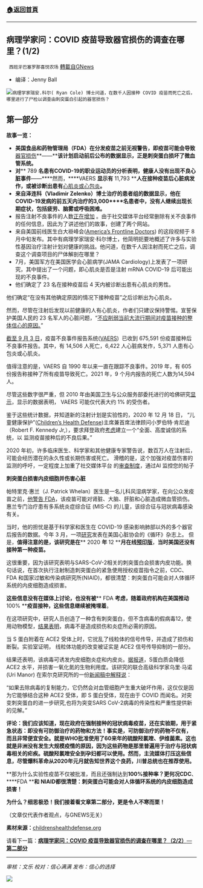 ###  [:house:返回首頁](https://github.com/ourhimalayas/txt)
---


## 病理学家问：COVID 疫苗导致器官损伤的调查在哪里？(1/2)
` 西班牙巴塞罗那喜悦农场` [轉載自GNews](https://gnews.org/zh-hans/1571457/)

- 编译：Jenny Ball


![](https://assets.gnews.org/wp-content/uploads/2021/10/organ-damage-Covid-vaccines-feature-800x417-1.jpg)`病理学家瑞安.科尔( Ryan Cole) 博士问道，在数千人因接种 COVID 疫苗而死亡之后，哪里进行了尸检以调查由刺突蛋白引起的器官损伤？`

## **第一部分**

**故事一览：**

- **美国食品和药物管理局（****FDA****）在分发疫苗之前无视警告，即疫苗可能会导致**[器官损伤](https://childrenshealthdefense.org/defender/covid-vaccine-spike-protein-travels-from-injection-site-organ-damage/)**——****该计划启动前后公布的数据显示，正是刺突蛋白损坏了微血管系统。**
- **对**** 789 ****名患有**COVID-19**的职业运动员的分析表明，健康人没有出现不良心脏事件****——****然而，****VAERS ****显示有**** 11,793 ****人在接种疫苗后心脏病发作，或被诊断出患有**[心肌炎或心包炎](https://childrenshealthdefense.org/defender/watch-cdc-emergency-meeting-myocarditis-young-people-covid-vaccines/)**。**
- **来自泽连科（****Vladimir Zelenko****）****博士治疗的患者组的数据显示，他在****COVID-19****发病的前五天内治疗的****3,000****名患者中，没有人继续出现长期症状，包括疲劳、脑雾或呼吸困难。**
- 报告注射不良事件的人数[正在增加](https://childrenshealthdefense.org/defender/vaers-cdc-covid-vaccine-injuries-deaths-fda-third-pfizer-shot/) 。由于社交媒体平台经常删除有关不良事件的任何信息，因此为了讲述他们的故事，创建了两个网站。
- 来自美国前线医生白大褂峰会([America’s Frontline Doctors](https://americasfrontlinedoctors.org/)) 的这段视频于 8 月中旬发布。其中有病理学家瑞安·科尔博士，他简明扼要地概述了许多与实验性基因治疗注射计划对健康的挑战。他问道，在数千人因注射而死亡之后，调查这个调查项目的尸体解剖在哪里？
- 7月，美国军方在美国医学会心脏病学(JAMA Cardiology)上发表了一项研究，其中提出了一个问题，即心肌炎是否是注射 mRNA COVID-19 后可能出现的不良事件。
- 他们确定了 23 名在接种疫苗后 4 天内被诊断出患有心肌炎的男性。


他们确定“在没有其他确定原因的情况下接种疫苗”之后诊断出为心肌炎。

然而，尽管在注射后发现以前健康的人有心肌炎，作者们只建议保持警惕。宣誓保护美国人民的 23 名军人的心脏问题，“[不应削弱当前大流行期间对疫苗接种的整体信心的原因。](https://jamanetwork.com/journals/jamacardiology/fullarticle/2781601)”

[截至 9 月 3 日](https://childrenshealthdefense.org/defender/vaers-injuries-deaths-covid-vaccines-new-highs-biden-mandates/)，疫苗不良事件报告系统([VAERS](https://openvaers.com/covid-data))  已收到 675,591 份疫苗接种后不良事件报告。其中，有 14,506 人死亡，6,422 人心脏病发作，5,371 人患有心包炎或心肌炎。

值得注意的是，VAERS 自 1990 年以来一直在跟踪不良事件。2019 年，有 605 份报告称接种了所有疫苗导致死亡。2021 年，9 个月内报告的死亡人数为14,594 人。

尽管这些数字很严重，但 2010 年由美国卫生与公众服务部委托进行的哈佛研究[显示](https://digital.ahrq.gov/sites/default/files/docs/publication/r18hs017045-lazarus-final-report-2011.pdf)，显示的数据表明， VAERS 可能仅代表大约 1% 的受伤者。

鉴于这些统计数据，并知道新的注射计划是实验性的，2020 年 12 月 18 日， “儿童健康保护”([Children’s Health Defense](https://childrenshealthdefense.org/))主席兼首席法律顾问小罗伯特·肯尼迪（Robert F. Kennedy Jr,），要求拜登政府[考虑](https://childrenshealthdefense.org/defender/rfk-jr-david-kessler-covid-vaccine-vaers/)建立一个“全面、高度诚信的系统，以 监测疫苗接种后的不良后果。”

2020 年初，许多临床医生、科学家和其他健康专家警告说，数百万人在注射后，可能会经历潜在的永久性或长期伤害或死亡。 滑稽的是，这个加强对疫苗伤害的监测的呼吁，一定程度上加重了社交媒体平台 的[审查制度](https://childrenshealthdefense.org/defender/robert-kenney-jr-instagram-removal-account/)，通过AI 监控您的帖子

**刺突蛋白损害内皮细胞并伤害心脏**

帕特里克·惠兰（J. Patrick Whelan）医生是一名儿科风湿病学家，在向公众发疫苗之前，[他警告 FDA](https://childrenshealthdefense.org/defender/moderna-pfizer-vaccines-blood-clots-inflammation-brain-heart/)，该疫苗可能对肾脏、大脑、肝脏和心脏造成微血管损伤。惠兰专门治疗患有多系统炎症综合征 (MIS-C) 的儿童，该综合征与冠状病毒感染有关。

当时，他的担忧是基于科学家和医生在 COVID-19 感染影响肺部以外的多个器官后报告的数据。今年 3 月，一项[研究](https://www.ahajournals.org/doi/full/10.1161/CIRCRESAHA.121.318902)发表在美国心脏协会的《循环》杂志上。 但是，**值得注意的是，该研究是在**** 2020 ****年**** 12 ****月在线**[**预印版**](https://www.biorxiv.org/content/10.1101/2020.12.04.409144v1)，**当时美国还没有接种第一种疫苗。**

这很重要，因为该研究表明与SARS-CoV-2相关的刺突蛋白会损害内皮功能。换句话说，在首次执行注射制造刺突蛋白的紧急使用授权疫苗指令之前，CDC、FDA 和国家过敏和传染病研究所(NIAID)，都很清楚：刺突蛋白可能会对人体循环系统的内皮细胞造成损害。

**这些信息没有在媒体上讨论，也没有被**** FDA ****考虑，随着政府机构在美国推动**** 100% ****疫苗接种，这些信息继续被掩埋着**。

在这项研究中，研究人员创造了一种含有刺突蛋白，但不含病毒的假病毒12，使用动物模型，[结果表明](https://www.ahajournals.org/doi/10.1161/CIRCRESAHA.121.318902)，病毒不是造成损伤和炎症所必需的原因。

当 S 蛋白附着在 ACE2 受体上时，它扰乱了线粒体的信号传导，并造成了损伤和断裂。实验室证明， 线粒体功能的改变被证实是 ACE2 信号传导抑制的一部分。

结果还表明，该病毒可诱发内皮细胞炎症和内皮炎。[据报道](https://www.ahajournals.org/doi/10.1161/CIRCRESAHA.121.318902)，S蛋白质会降低 ACE2 水平，并损害一氧化氮的生物利用度。该研究的联合高级科学家乌里·马诺 (Uri Manor) 在索尔克研究所的一份[新闻稿中解释说](https://www.salk.edu/news-release/the-novel-coronavirus-spike-protein-plays-additional-key-role-in-illness/)：

“如果去除病毒的复制能力，它仍然会对血管细胞产生重大破坏作用，这仅仅是因为它能够结合这种 ACE2 受体，即 S 蛋白受体，现在由于 COVID 而闻名。对突变刺突蛋白的进一步研究,也将为突变SARS CoV-2病毒的传染性和严重性提供新的见解。”

**评论：我们应该知道，现在政府在强制接种的冠状病毒疫苗，还在实验期，用于紧急状态：即没有可防御治疗的药物和方法！事实是，可防御治疗的药物不仅有， 而且非常便宜安全。就是****WHO****批准使用了****60****来年的硫酸羟氯喹、伊维菌素。这也就是非洲没有发生大规模疫情的原因，因为这些药物是那里普遍用于治疗与冠状病毒相关的疟疾。硫酸羟氯喹安全到孕妇都可以使用。然而，主流媒体打压这些信息，尽管爆料革命从****2020****年元月就告知世界这个良药，川普总统也在推荐使用。**

**那为什么实验性疫苗不仅被批准，而且还强制达到****100%****接种率？更何况****CDC****、****FDA ****和 ****NIAID****都很清楚：刺突蛋白可能会对人体循环系统的内皮细胞造成损害！**

**为什么？细思极恐！我们接着看文章第二部分，更是令人不寒而栗！**

（文章仅代表作者观点，与GNEWS无关）

**素材来源：**[childrenshealthdefense.org](https://childrenshealthdefense.org/defender/dr-ryan-cole-investigations-organ-damage-spike-protein-covid-vaccine/?utm_source=salsa&amp;eType=EmailBlastContent&amp;eId=dfd2f207-e4db-4562-bdce-aa516a22c7a3)

请看下一篇：[**病理学家问：COVID 疫苗导致器官损伤的调查在哪里？（2/2）**—**第二部分**](https://gnews.org/zh-hans/1571474/)

* * *

*审核：文乐
校对：信心满满
发布：信心的选择*

![](https://assets.gnews.org/wp-content/uploads/2021/09/GNEWS_CH.-1-1.jpeg)
